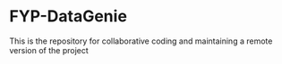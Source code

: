 # FYP-DataGenie
This is the repository for collaborative coding and maintaining a remote version of the project
